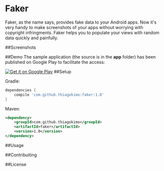 # Faker
Faker, as the name says, provides fake data to your Android apps. Now it's very handy to make screenshots of your apps
without worrying with copyright infringments. Faker helps you to populate your views with random data quickly and painfully.

##Screenshots

##Demo
The sample application (the source is in the **app** folder) has been published on Google Play to facilitate the access:

[![Get it on Google Play](http://www.android.com/images/brand/get_it_on_play_logo_small.png)](https://play.google.com/store/apps/details?id=io.kimo.faker)
##Setup

Gradle:

``` groovy
dependencies {
    compile 'com.github.thiagokimo:faker:1.0'
}
```

Maven:

``` xml
<dependency>
    <groupId>com.github.thiagokimo</groupId>
    <artifactId>faker</artifactId>
    <version>1.0</version>
</dependency>
```

##Usage

##Contribuiting

##License
